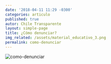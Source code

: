 ```yaml
---
date: '2018-04-11 11:29 -0300'
categories: articulo
published: true
autor: Chile Transparente
layout: simple-page
title: ¿Cómo denunciar?
img_related: /assets/material_educativo_3.png
permalink: como-denunciar
---
```

![como-denunciar]({{site.baseurl}}/assets/material_educativo_3.png)
